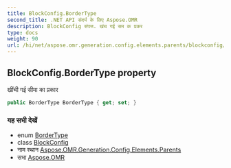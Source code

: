 ```yaml
---
title: BlockConfig.BorderType
second_title: .NET API संदर्भ के लिए Aspose.OMR
description: BlockConfig संपत्त. खंच गई सम क प्रकर
type: docs
weight: 90
url: /hi/net/aspose.omr.generation.config.elements.parents/blockconfig/bordertype/
---
```

## BlockConfig.BorderType property

खींची गई सीमा का प्रकार

```csharp
public BorderType BorderType { get; set; }
```

### यह सभी देखें

* enum [BorderType](../../../aspose.omr.generation.config.enums/bordertype/)
* class [BlockConfig](../)
* नाम स्थान [Aspose.OMR.Generation.Config.Elements.Parents](../../blockconfig/)
* सभा [Aspose.OMR](../../../)


